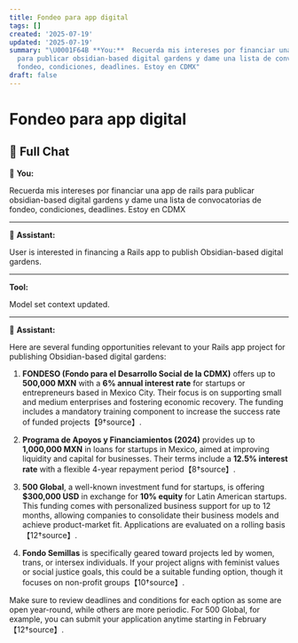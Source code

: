 ```yaml
---
title: Fondeo para app digital
tags: []
created: '2025-07-19'
updated: '2025-07-19'
summary: "\U0001F64B **You:**  Recuerda mis intereses por financiar una app de rails
  para publicar obsidian-based digital gardens y dame una lista de convocatorias de
  fondeo, condiciones, deadlines. Estoy en CDMX"
draft: false
---
```


# Fondeo para app digital

## 🧠 Full Chat

🙋 **You:**

Recuerda mis intereses por financiar una app de rails para publicar obsidian-based digital gardens y dame una lista de convocatorias de fondeo, condiciones, deadlines. Estoy en CDMX

---

🤖 **Assistant:**

User is interested in financing a Rails app to publish Obsidian-based digital gardens.

---

**Tool:**

Model set context updated.

---

🤖 **Assistant:**

Here are several funding opportunities relevant to your Rails app project for publishing Obsidian-based digital gardens:

1. **FONDESO (Fondo para el Desarrollo Social de la CDMX)** offers up to **500,000 MXN** with a **6% annual interest rate** for startups or entrepreneurs based in Mexico City. Their focus is on supporting small and medium enterprises and fostering economic recovery. The funding includes a mandatory training component to increase the success rate of funded projects【9†source】.

2. **Programa de Apoyos y Financiamientos (2024)** provides up to **1,000,000 MXN** in loans for startups in Mexico, aimed at improving liquidity and capital for businesses. Their terms include a **12.5% interest rate** with a flexible 4-year repayment period【8†source】.

3. **500 Global**, a well-known investment fund for startups, is offering **$300,000 USD** in exchange for **10% equity** for Latin American startups. This funding comes with personalized business support for up to 12 months, allowing companies to consolidate their business models and achieve product-market fit. Applications are evaluated on a rolling basis【12†source】.

4. **Fondo Semillas** is specifically geared toward projects led by women, trans, or intersex individuals. If your project aligns with feminist values or social justice goals, this could be a suitable funding option, though it focuses on non-profit groups【10†source】.

Make sure to review deadlines and conditions for each option as some are open year-round, while others are more periodic. For 500 Global, for example, you can submit your application anytime starting in February【12†source】.